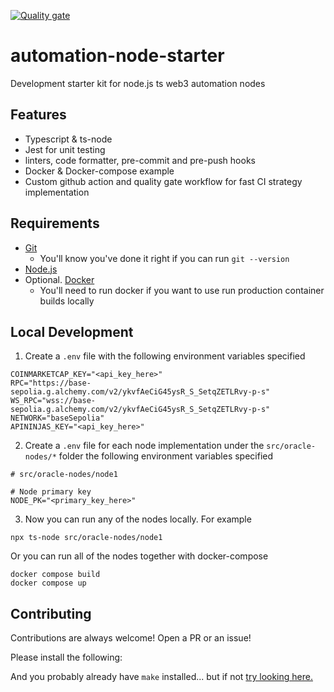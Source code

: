 [![Quality gate](https://github.com/dgma/automation-node-starter/actions/workflows/quality-gate.yml/badge.svg)](https://github.com/dgma/automation-node-starter/actions/workflows/quality-gate.yml)

# automation-node-starter

Development starter kit for node.js ts web3 automation nodes

## Features

- Typescript & ts-node
- Jest for unit testing
- linters, code formatter, pre-commit and pre-push hooks
- Docker & Docker-compose example
- Custom github action and quality gate workflow for fast CI strategy implementation

## Requirements

- [Git](https://git-scm.com/book/en/v2/Getting-Started-Installing-Git)  
    -   You'll know you've done it right if you can run `git --version`
- [Node.js](https://nodejs.org/en)
- Optional. [Docker](https://www.docker.com/)
    - You'll need to run docker if you want to use run production container builds locally

## Local Development

1. Create a `.env` file with the following environment variables specified

```
COINMARKETCAP_KEY="<api_key_here>"
RPC="https://base-sepolia.g.alchemy.com/v2/ykvfAeCiG45ysR_S_SetqZETLRvy-p-s"
WS_RPC="wss://base-sepolia.g.alchemy.com/v2/ykvfAeCiG45ysR_S_SetqZETLRvy-p-s"
NETWORK="baseSepolia"
APININJAS_KEY="<api_key_here>"
```

2. Create a `.env` file for each node implementation under the `src/oracle-nodes/*` folder the following environment variables specified

```
# src/oracle-nodes/node1

# Node primary key
NODE_PK="<primary_key_here>"
```

3. Now you can run any of the nodes locally. For example

```
npx ts-node src/oracle-nodes/node1
```

Or you can run all of the nodes together with docker-compose

```
docker compose build
docker compose up
```

## Contributing

Contributions are always welcome! Open a PR or an issue!

Please install the following:

And you probably already have `make` installed... but if not [try looking here.](https://askubuntu.com/questions/161104/how-do-i-install-make)